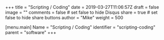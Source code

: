 +++
title = "Scripting / Coding"
date = 2019-03-27T11:06:57Z
draft = false
image = ""
comments = false # set false to hide Disqus
share = true	# set false to hide share buttons
author = "Mike"
weight = 500

[menu.main] 
    Name = "Scripting / Coding" 
    identifier = "scripting-coding"
    parent = "software"
+++